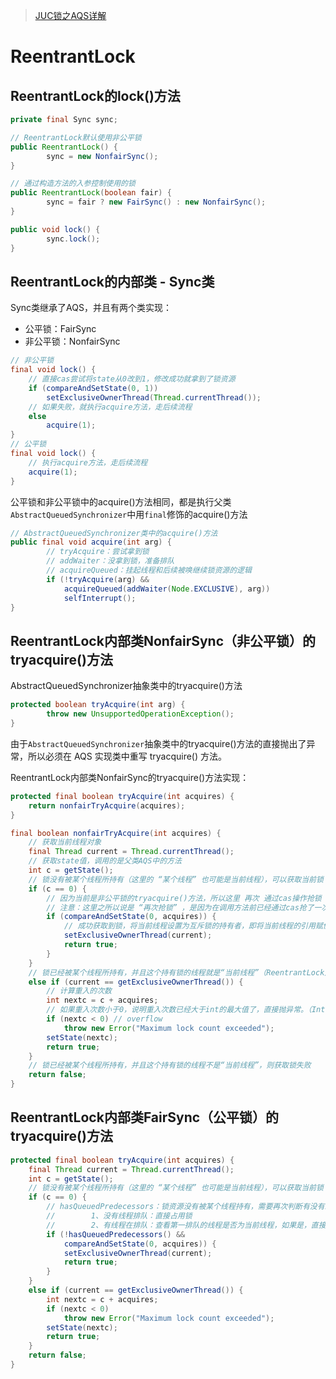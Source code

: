 
> [JUC锁之AQS详解](https://github.com/ProgrammerGoGo/document/blob/main/Java%E5%9F%BA%E7%A1%80/JUC%E9%94%81%E4%B9%8BAQS%E8%AF%A6%E8%A7%A3.md)

# ReentrantLock

## ReentrantLock的lock()方法

```java
private final Sync sync;

// ReentrantLock默认使用非公平锁
public ReentrantLock() {
        sync = new NonfairSync();
}

// 通过构造方法的入参控制使用的锁
public ReentrantLock(boolean fair) {
        sync = fair ? new FairSync() : new NonfairSync();
}

public void lock() {
        sync.lock();
}
```

## ReentrantLock的内部类 - Sync类

Sync类继承了AQS，并且有两个类实现：  
* 公平锁：FairSync
* 非公平锁：NonfairSync

```java
// 非公平锁
final void lock() {
    // 直接cas尝试将state从0改到1，修改成功就拿到了锁资源
    if (compareAndSetState(0, 1))
        setExclusiveOwnerThread(Thread.currentThread());
    // 如果失败，就执行acquire方法，走后续流程
    else
        acquire(1);
}
// 公平锁
final void lock() {
    // 执行acquire方法，走后续流程
    acquire(1);
}
```

公平锁和非公平锁中的acquire()方法相同，都是执行父类`AbstractQueuedSynchronizer`中用`final`修饰的acquire()方法

```java
// AbstractQueuedSynchronizer类中的acquire()方法
public final void acquire(int arg) {
        // tryAcquire：尝试拿到锁
        // addWaiter：没拿到锁，准备排队
        // acquireQueued：挂起线程和后续被唤继续锁资源的逻辑
        if (!tryAcquire(arg) &&
            acquireQueued(addWaiter(Node.EXCLUSIVE), arg))
            selfInterrupt();
}
```

## ReentrantLock内部类NonfairSync（非公平锁）的tryacquire()方法

AbstractQueuedSynchronizer抽象类中的tryacquire()方法

```java
protected boolean tryAcquire(int arg) {
        throw new UnsupportedOperationException();
}
```

由于`AbstractQueuedSynchronizer`抽象类中的tryacquire()方法的直接抛出了异常，所以必须在 AQS 实现类中重写 tryacquire() 方法。

ReentrantLock内部类NonfairSync的tryacquire()方法实现：

```java
protected final boolean tryAcquire(int acquires) {
    return nonfairTryAcquire(acquires);
}

final boolean nonfairTryAcquire(int acquires) {
    // 获取当前线程对象
    final Thread current = Thread.currentThread();
    // 获取state值，调用的是父类AQS中的方法
    int c = getState();
    // 锁没有被某个线程所持有（这里的 “某个线程” 也可能是当前线程），可以获取当前锁
    if (c == 0) {
        // 因为当前是非公平锁的tryacquire()方法，所以这里 再次 通过cas操作抢锁（将state从0改为1）
        // 注意：这里之所以说是 “再次抢锁” ，是因为在调用方法前已经通过cas抢了一次锁（调用非公平锁 NonfairSync.lock() 方法的一开始就会先抢一次锁），只是没抢到才走到了当前方法
        if (compareAndSetState(0, acquires)) {
            // 成功获取到锁，将当前线程设置为互斥锁的持有者，即将当前线程的引用赋值给 AbstractOwnableSynchronizer(AQS的父类) 类的 exclusiveOwnerThread 属性
            setExclusiveOwnerThread(current);
            return true;
        }
    }
    // 锁已经被某个线程所持有，并且这个持有锁的线程就是“当前线程”（ReentrantLock是可重入锁）
    else if (current == getExclusiveOwnerThread()) {
        // 计算重入的次数
        int nextc = c + acquires;
        // 如果重入次数小于0，说明重入次数已经大于int的最大值了，直接抛异常。（Integer.MAX_VALUE + 1 即 0111 1111 1111 1111 1111 1111 1111 1111 + 1 为负数）
        if (nextc < 0) // overflow
            throw new Error("Maximum lock count exceeded");
        setState(nextc);
        return true;
    }
    // 锁已经被某个线程所持有，并且这个持有锁的线程不是“当前线程”，则获取锁失败
    return false;
}
```

## ReentrantLock内部类FairSync（公平锁）的tryacquire()方法

```java
protected final boolean tryAcquire(int acquires) {
    final Thread current = Thread.currentThread();
    int c = getState();
    // 锁没有被某个线程所持有（这里的 “某个线程” 也可能是当前线程），可以获取当前锁
    if (c == 0) {
        // hasQueuedPredecessors：锁资源没有被某个线程持有，需要再次判断有没有线程正在排队
        //        1、没有线程排队：直接占用锁
        //        2、有线程在排队：查看第一排队的线程是否为当前线程，如果是，直接占用锁，如果不是则排队
        if (!hasQueuedPredecessors() &&
            compareAndSetState(0, acquires)) {
            setExclusiveOwnerThread(current);
            return true;
        }
    }
    else if (current == getExclusiveOwnerThread()) {
        int nextc = c + acquires;
        if (nextc < 0)
            throw new Error("Maximum lock count exceeded");
        setState(nextc);
        return true;
    }
    return false;
}
```
















